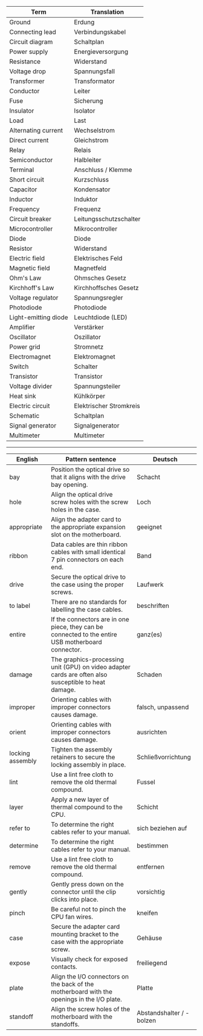| Term                 | Translation             |
| -------------------- | ----------------------- |
| Ground               | Erdung                  |
| Connecting lead      | Verbindungskabel        |
| Circuit diagram      | Schaltplan              |
| Power supply         | Energieversorgung       |
| Resistance           | Widerstand              |
| Voltage drop         | Spannungsfall           |
| Transformer          | Transformator           |
| Conductor            | Leiter                  |
| Fuse                 | Sicherung               |
| Insulator            | Isolator                |
| Load                 | Last                    |
| Alternating current  | Wechselstrom            |
| Direct current       | Gleichstrom             |
| Relay                | Relais                  |
| Semiconductor        | Halbleiter              |
| Terminal             | Anschluss / Klemme      |
| Short circuit        | Kurzschluss             |
| Capacitor            | Kondensator             |
| Inductor             | Induktor                |
| Frequency            | Frequenz                |
| Circuit breaker      | Leitungsschutzschalter  |
| Microcontroller      | Mikrocontroller         |
| Diode                | Diode                   |
| Resistor             | Widerstand              |
| Electric field       | Elektrisches Feld       |
| Magnetic field       | Magnetfeld              |
| Ohm's Law            | Ohmsches Gesetz         |
| Kirchhoff's Law      | Kirchhoffsches Gesetz   |
| Voltage regulator    | Spannungsregler         |
| Photodiode           | Photodiode              |
| Light-emitting diode | Leuchtdiode (LED)       |
| Amplifier            | Verstärker              |
| Oscillator           | Oszillator              |
| Power grid           | Stromnetz               |
| Electromagnet        | Elektromagnet           |
| Switch               | Schalter                |
| Transistor           | Transistor              |
| Voltage divider      | Spannungsteiler         |
| Heat sink            | Kühlkörper              |
| Electric circuit     | Elektrischer Stromkreis |
| Schematic            | Schaltplan              |
| Signal generator     | Signalgenerator         |
| Multimeter           | Multimeter              |

---

| English          | Pattern sentence                                                                                     | Deutsch                  |
| ---------------- | ---------------------------------------------------------------------------------------------------- | ------------------------ |
| bay              | Position the optical drive so that it aligns with the drive bay opening.                             | Schacht                  |
| hole             | Align the optical drive screw holes with the screw holes in the case.                                | Loch                     |
| appropriate      | Align the adapter card to the appropriate expansion slot on the motherboard.                         | geeignet                 |
| ribbon           | Data cables are thin ribbon cables with small identical 7 pin connectors on each end.                | Band                     |
| drive            | Secure the optical drive to the case using the proper screws.                                        | Laufwerk                 |
| to label         | There are no standards for labelling the case cables.                                                | beschriften              |
| entire           | If the connectors are in one piece, they can be connected to the entire USB motherboard connector.   | ganz(es)                 |
| damage           | The graphics-processing unit (GPU) on video adapter cards are often also susceptible to heat damage. | Schaden                  |
| improper         | Orienting cables with improper connectors causes damage.                                             | falsch, unpassend        |
| orient           | Orienting cables with improper connectors causes damage.                                             | ausrichten               |
| locking assembly | Tighten the assembly retainers to secure the locking assembly in place.                              | Schließvorrichtung       |
| lint             | Use a lint free cloth to remove the old thermal compound.                                            | Fussel                   |
| layer            | Apply a new layer of thermal compound to the CPU.                                                    | Schicht                  |
| refer to         | To determine the right cables refer to your manual.                                                  | sich beziehen auf        |
| determine        | To determine the right cables refer to your manual.                                                  | bestimmen                |
| remove           | Use a lint free cloth to remove the old thermal compound.                                            | entfernen                |
| gently           | Gently press down on the connector until the clip clicks into place.                                 | vorsichtig               |
| pinch            | Be careful not to pinch the CPU fan wires.                                                           | kneifen                  |
| case             | Secure the adapter card mounting bracket to the case with the appropriate screw.                     | Gehäuse                  |
| expose           | Visually check for exposed contacts.                                                                 | freiliegend              |
| plate            | Align the I/O connectors on the back of the motherboard with the openings in the I/O plate.          | Platte                   |
| standoff         | Align the screw holes of the motherboard with the standoffs.                                         | Abstandshalter / -bolzen |
